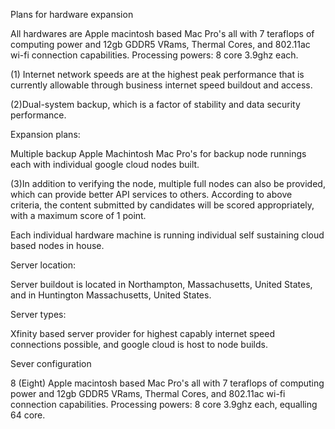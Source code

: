 Plans for hardware expansion

All hardwares are Apple macintosh based Mac Pro's all with 7 teraflops of computing power and 12gb GDDR5 VRams, Thermal Cores, and 802.11ac wi-fi connection capabilities. Processing powers: 8 core 3.9ghz each.

(1) Internet network speeds are at the highest peak performance that is currently allowable through business internet speed buildout and access.

(2)Dual-system backup, which is a factor of stability and data security performance.

Expansion plans:

Multiple backup Apple Machintosh Mac Pro's for backup node runnings each with individual google cloud nodes built.


(3)In addition to verifying the node, multiple full nodes can also be provided, which can provide better API services to others.
According to above criteria, the content submitted by candidates will be scored appropriately, with a maximum score of 1 point.

Each individual hardware machine is running individual self sustaining cloud based nodes in house.


Server location:

Server buildout is located in Northampton, Massachusetts, United States, and in Huntington Massachusetts, United States.

Server types:

Xfinity based server provider for highest capably internet speed connections possible, and google cloud is host to node builds.

Sever configuration


8 (Eight) Apple macintosh based Mac Pro's all with 7 teraflops of computing power and 12gb GDDR5 VRams, Thermal Cores, and 802.11ac wi-fi connection capabilities. Processing powers: 8 core 3.9ghz each, equalling 64 core.
